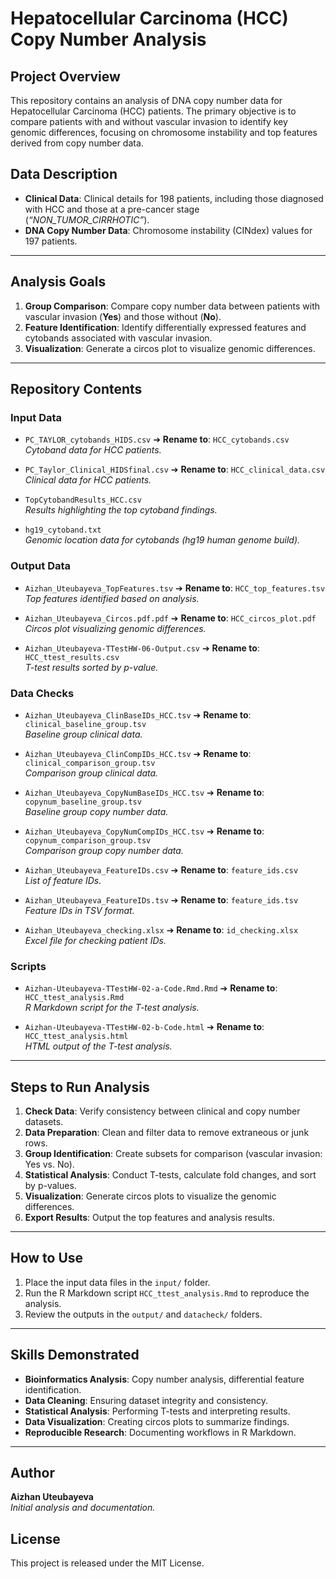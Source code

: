 # **Hepatocellular Carcinoma (HCC) Copy Number Analysis**

## **Project Overview**

This repository contains an analysis of DNA copy number data for Hepatocellular Carcinoma (HCC) patients. The primary objective is to compare patients with and without vascular invasion to identify key genomic differences, focusing on chromosome instability and top features derived from copy number data.

## **Data Description**

- **Clinical Data**: Clinical details for 198 patients, including those diagnosed with HCC and those at a pre-cancer stage (*“NON_TUMOR_CIRRHOTIC”*).
- **DNA Copy Number Data**: Chromosome instability (CINdex) values for 197 patients.

---

## **Analysis Goals**

1. **Group Comparison**: Compare copy number data between patients with vascular invasion (**Yes**) and those without (**No**).
2. **Feature Identification**: Identify differentially expressed features and cytobands associated with vascular invasion.
3. **Visualization**: Generate a circos plot to visualize genomic differences.

---

## **Repository Contents**

### **Input Data**

- `PC_TAYLOR_cytobands_HIDS.csv` ➔ **Rename to**: `HCC_cytobands.csv`  
  *Cytoband data for HCC patients.*

- `PC_Taylor_Clinical_HIDSfinal.csv` ➔ **Rename to**: `HCC_clinical_data.csv`  
  *Clinical data for HCC patients.*

- `TopCytobandResults_HCC.csv`  
  *Results highlighting the top cytoband findings.*

- `hg19_cytoband.txt`  
  *Genomic location data for cytobands (hg19 human genome build).*

### **Output Data**

- `Aizhan_Uteubayeva_TopFeatures.tsv` ➔ **Rename to**: `HCC_top_features.tsv`  
  *Top features identified based on analysis.*

- `Aizhan_Uteubayeva_Circos.pdf.pdf` ➔ **Rename to**: `HCC_circos_plot.pdf`  
  *Circos plot visualizing genomic differences.*

- `Aizhan_Uteubayeva-TTestHW-06-Output.csv` ➔ **Rename to**: `HCC_ttest_results.csv`  
  *T-test results sorted by p-value.*

### **Data Checks**

- `Aizhan_Uteubayeva_ClinBaseIDs_HCC.tsv` ➔ **Rename to**: `clinical_baseline_group.tsv`  
  *Baseline group clinical data.*

- `Aizhan_Uteubayeva_ClinCompIDs_HCC.tsv` ➔ **Rename to**: `clinical_comparison_group.tsv`  
  *Comparison group clinical data.*

- `Aizhan_Uteubayeva_CopyNumBaseIDs_HCC.tsv` ➔ **Rename to**: `copynum_baseline_group.tsv`  
  *Baseline group copy number data.*

- `Aizhan_Uteubayeva_CopyNumCompIDs_HCC.tsv` ➔ **Rename to**: `copynum_comparison_group.tsv`  
  *Comparison group copy number data.*

- `Aizhan_Uteubayeva_FeatureIDs.csv` ➔ **Rename to**: `feature_ids.csv`  
  *List of feature IDs.*

- `Aizhan_Uteubayeva_FeatureIDs.tsv` ➔ **Rename to**: `feature_ids.tsv`  
  *Feature IDs in TSV format.*

- `Aizhan_Uteubayeva_checking.xlsx` ➔ **Rename to**: `id_checking.xlsx`  
  *Excel file for checking patient IDs.*

### **Scripts**

- `Aizhan-Uteubayeva-TTestHW-02-a-Code.Rmd.Rmd` ➔ **Rename to**: `HCC_ttest_analysis.Rmd`  
  *R Markdown script for the T-test analysis.*

- `Aizhan-Uteubayeva-TTestHW-02-b-Code.html` ➔ **Rename to**: `HCC_ttest_analysis.html`  
  *HTML output of the T-test analysis.*

---

## **Steps to Run Analysis**

1. **Check Data**: Verify consistency between clinical and copy number datasets.
2. **Data Preparation**: Clean and filter data to remove extraneous or junk rows.
3. **Group Identification**: Create subsets for comparison (vascular invasion: Yes vs. No).
4. **Statistical Analysis**: Conduct T-tests, calculate fold changes, and sort by p-values.
5. **Visualization**: Generate circos plots to visualize the genomic differences.
6. **Export Results**: Output the top features and analysis results.

---

## **How to Use**

1. Place the input data files in the `input/` folder.
2. Run the R Markdown script `HCC_ttest_analysis.Rmd` to reproduce the analysis.
3. Review the outputs in the `output/` and `datacheck/` folders.

---

## **Skills Demonstrated**

- **Bioinformatics Analysis**: Copy number analysis, differential feature identification.
- **Data Cleaning**: Ensuring dataset integrity and consistency.
- **Statistical Analysis**: Performing T-tests and interpreting results.
- **Data Visualization**: Creating circos plots to summarize findings.
- **Reproducible Research**: Documenting workflows in R Markdown.

---

## **Author**

**Aizhan Uteubayeva**  
*Initial analysis and documentation.*

## **License**

This project is released under the MIT License.
